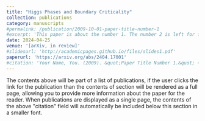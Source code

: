 ```yaml
---
title: "Higgs Phases and Boundary Criticality"
collection: publications
category: manuscripts
#permalink: /publication/2009-10-01-paper-title-number-1
#excerpt: 'This paper is about the number 1. The number 2 is left for future work.'
date: 2024-04-25
venue: '[arXiv, in review]'
#slidesurl: 'http://academicpages.github.io/files/slides1.pdf'
paperurl: 'https://arxiv.org/abs/2404.17001'
#citation: 'Your Name, You. (2009). &quot;Paper Title Number 1.&quot; <i>Journal 1</i>. 1(1).'
---
```


The contents above will be part of a list of publications, if the user clicks the link for the publication than the contents of section will be rendered as a full page, allowing you to provide more information about the paper for the reader. When publications are displayed as a single page, the contents of the above "citation" field will automatically be included below this section in a smaller font.